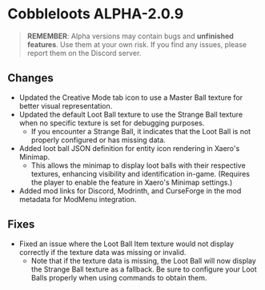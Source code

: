 # Cobbleloots ALPHA-2.0.9

> **REMEMBER**: Alpha versions may contain bugs and **unfinished features**. Use them at your own risk. If you find any issues, please report them on the Discord server.

## Changes
- Updated the Creative Mode tab icon to use a Master Ball texture for better visual representation.
- Updated the default Loot Ball texture to use the Strange Ball texture when no specific texture is set for debugging purposes.
    - If you encounter a Strange Ball, it indicates that the Loot Ball is not properly configured or has missing data.
- Added loot ball JSON definition for entity icon rendering in Xaero's Minimap.
    - This allows the minimap to display loot balls with their respective textures, enhancing visibility and identification in-game. (Requires the player to enable the feature in Xaero's Minimap settings.)
- Added mod links for Discord, Modrinth, and CurseForge in the mod metadata for ModMenu integration.

## Fixes
- Fixed an issue where the Loot Ball Item texture would not display correctly if the texture data was missing or invalid.
    - Note that if the texture data is missing, the Loot Ball will now display the Strange Ball texture as a fallback. Be sure to configure your Loot Balls properly when using commands to obtain them.
